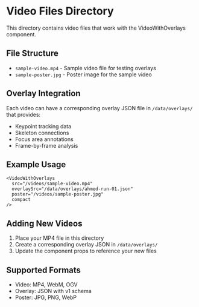 # Video Files Directory

This directory contains video files that work with the VideoWithOverlays component.

## File Structure
- `sample-video.mp4` - Sample video file for testing overlays
- `sample-poster.jpg` - Poster image for the sample video

## Overlay Integration
Each video can have a corresponding overlay JSON file in `/data/overlays/` that provides:
- Keypoint tracking data
- Skeleton connections
- Focus area annotations
- Frame-by-frame analysis

## Example Usage
```tsx
<VideoWithOverlays
  src="/videos/sample-video.mp4"
  overlaySrc="/data/overlays/ahmed-run-01.json"
  poster="/videos/sample-poster.jpg"
  compact
/>
```

## Adding New Videos
1. Place your MP4 file in this directory
2. Create a corresponding overlay JSON in `/data/overlays/`
3. Update the component props to reference your new files

## Supported Formats
- Video: MP4, WebM, OGV
- Overlay: JSON with v1 schema
- Poster: JPG, PNG, WebP
